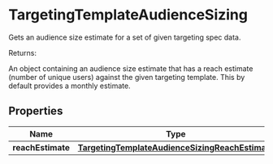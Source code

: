 

# TargetingTemplateAudienceSizing

Gets an audience size estimate for a set of given targeting spec data. <p>Returns:</p> An object containing an audience size estimate that has a reach estimate (number of unique users) against the given targeting template. This by default provides a monthly estimate. 

## Properties

Name | Type | Description | Notes
------------ | ------------- | ------------- | -------------
**reachEstimate** | [**TargetingTemplateAudienceSizingReachEstimate**](TargetingTemplateAudienceSizingReachEstimate.md) |  |  [optional]



